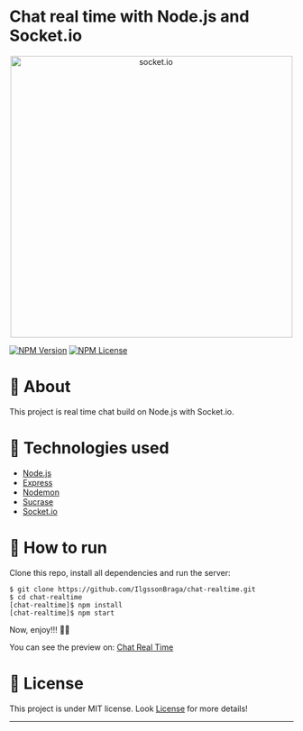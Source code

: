 # Chat real time with Node.js and Socket.io

<p align="center">
  <img src="https://miro.medium.com/max/812/1*J6XjrA6Zb6TwzQ-imPVc_A.png" alt="socket.io" width="500"/>
</p>

[![NPM Version](https://img.shields.io/npm/v/npm.svg?style=flat)](https://www.npmjs.com/)
[![NPM License](https://img.shields.io/npm/l/all-contributors.svg?style=flat)](LICENSE.md)

# :page_with_curl: About

This project is real time chat build on Node.js with Socket.io.

# :wrench: Technologies used

<ul>
  <a href="https://nodejs.org/en/"><li>Node.js</li></a>
  <a href="https://expressjs.com"><li>Express</li></a>
  <a href="https://www.npmjs.com/package/nodemon"><li>Nodemon</li></a>
  <a href="https://www.npmjs.com/package/sucrase"><li>Sucrase</li></a>
  <a href="https://socket.io/"><li>Socket.io</li></a>
  
</ul>

# :hammer: How to run


Clone this repo, install all dependencies and run the server:

```
$ git clone https://github.com/IlgssonBraga/chat-realtime.git
$ cd chat-realtime
[chat-realtime]$ npm install
[chat-realtime]$ npm start
```

Now, enjoy!!! :rocket::rocket:

You can see the preview on: [Chat Real Time](https://ilgsson-chat-realtime.herokuapp.com/)

# :memo: License

This project is under MIT license. Look [License](LICENSE.md) for more details!

---
